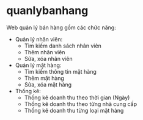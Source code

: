 # quanlybanhang
Web quản lý bán hàng gồm các chức năng:
- Quản lý nhân viên:
  + Tìm kiếm danh sách nhân viên
  + Thêm nhân viên
  + Sửa, xóa nhân viên
- Quản lý mặt hàng:
  + Tìm kiếm thông tin mặt hàng
  + Thêm mặt hàng
  + Sửa, xóa mặt hàng
- Thống kê:
  + Thống kê doanh thu theo thời gian (Ngày)
  + Thống kê doanh thu theo từng nhà cung cấp
  + Thống kê doanh thu từng loại mặt hàng
